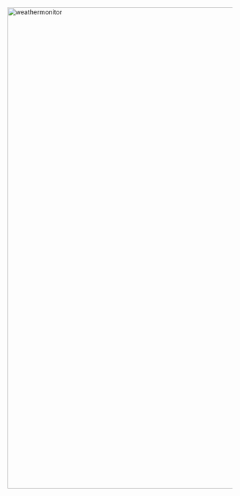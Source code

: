 <img width="1079" alt="weathermonitor" src="https://user-images.githubusercontent.com/111906023/229370465-173ea58c-93c7-4cd7-8688-e2b519eae9e9.png">

